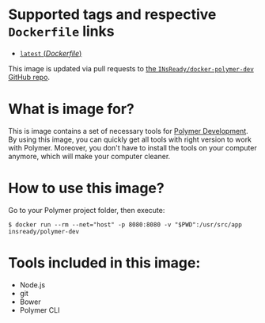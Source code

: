 # Supported tags and respective `Dockerfile` links

-	[`latest` (*Dockerfile*)](https://github.com/INsReady/docker-polymer-dev/blob/master/Dockerfile)

This image is updated via pull requests to [the `INsReady/docker-polymer-dev` GitHub repo](https://github.com/INsReady/docker-polymer-dev).

# What is image for?
This is image contains a set of necessary tools for [Polymer Development](https://www.polymer-project.org/2.0/start/toolbox/set-up). By using this image, you can quickly get all tools with right version to work with Polymer. Moreover, you don't have to install the tools on your computer anymore, which will make your computer cleaner.

# How to use this image?

Go to your Polymer project folder, then execute:

```console
$ docker run --rm --net="host" -p 8080:8080 -v "$PWD":/usr/src/app insready/polymer-dev
```
# Tools included in this image:

- Node.js
- git
- Bower
- Polymer CLI
